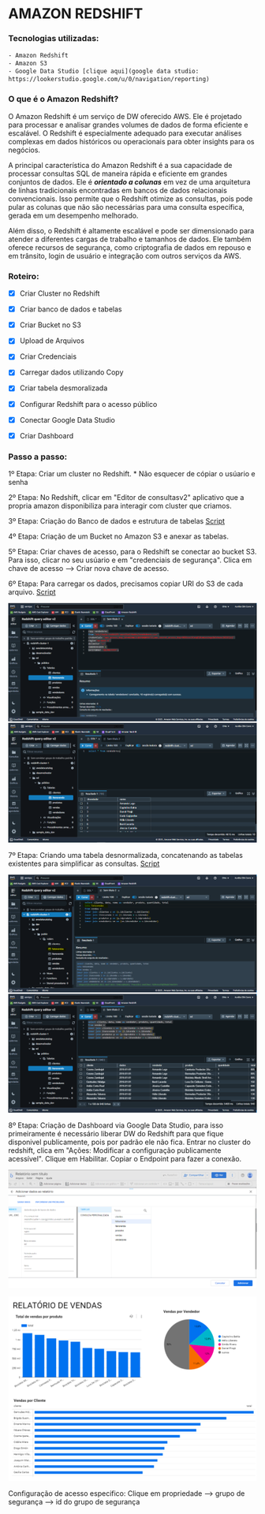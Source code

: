 # AMAZON REDSHIFT
 
 ### Tecnologias utilizadas:
    - Amazon Redshift
    - Amazon S3
    - Google Data Studio [clique aqui](google data studio: https://lookerstudio.google.com/u/0/navigation/reporting)

### O que é o Amazon Redshift? 
O Amazon Redshift é um serviço de DW oferecido AWS. Ele é projetado para processar e analisar grandes volumes de dados de forma eficiente e escalável. O Redshift é especialmente adequado para executar análises complexas em dados históricos ou operacionais para obter insights para os negócios.

A principal característica do Amazon Redshift é a sua capacidade de processar consultas SQL de maneira rápida e eficiente em grandes conjuntos de dados. Ele é __*orientado a colunas*__ em vez de uma arquitetura de linhas tradicionais encontradas em bancos de dados relacionais convencionais. Isso permite que o Redshift otimize as consultas, pois pode pular as colunas que não são necessárias para uma consulta específica, gerada em um desempenho melhorado.

Além disso, o Redshift é altamente escalável e pode ser dimensionado para atender a diferentes cargas de trabalho e tamanhos de dados. Ele também oferece recursos de segurança, como criptografia de dados em repouso e em trânsito, login de usuário e integração com outros serviços da AWS.

### Roteiro:
- [x] Criar Cluster no Redshift
- [x] Criar banco de dados e tabelas
- [x] Criar Bucket no S3
- [x] Upload de Arquivos 
- [x] Criar Credenciais 
- [x] Carregar dados utilizando Copy
- [x] Criar tabela desmoralizada
- [x] Configurar Redshift para o acesso público
- [x] Conectar Google Data Studio 
- [x] Criar Dashboard


### Passo a passo:
1º Etapa:  Criar um cluster no Redshift. * Não esquecer de cópiar o usúario e senha 

2º Etapa: No Redshift, clicar em "Editor de consultasv2" aplicativo que a propria amazon disponibiliza para interagir com cluster que criamos.
    

3º Etapa: Criação do Banco de dados e estrutura de tabelas [Script](1_criacao_tabelas.sql)

4º Etapa: Criação de um Bucket no Amazon S3 e anexar as tabelas.

5º Etapa: Criar chaves de acesso, para o Redshift se conectar ao bucket S3. Para isso, clicar no seu usúario e em "credenciais de segurança". Clica em chave de acesso --> Criar nova chave de acesso.

6º Etapa: Para carregar os dados, precisamos copiar URI do S3 de cada arquivo. [Script](2_populando_tabelas.sql)

![Clique aqui para ver o print](redshift.PNG)
![Clique aqui para ver o print](select_redshift.PNG)

7º Etapa: Criando uma tabela desnormalizada, concatenando as tabelas existentes para simplificar as consultas. [Script](3_criando_fatovendas.sql)

 ![Clique aqui para ver o print](fatovenda.PNG)
 ![Clique aqui para ver o print](select.PNG)


8º Etapa: Criação de Dashboard via Google Data Studio, para isso primeiramente é necessário liberar DW do Redshift para que fique disponivel publicamente, pois por padrão ele não fica. Entrar no cluster do redshift, clica em "Ações: Modificar a configuração publicamente acessível". Clique em Habilitar. Copiar o Endpoint para fazer a conexão. 

![Google Data Studio](google_data_studio.PNG)

![Dashdoard](dashboard.PNG)

Configuração de acesso especifico: Clique em propriedade --> grupo de segurança --> id do grupo de segurança





    
